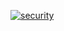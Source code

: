 [![security](https://hakiri.io/github/PropiedadFacil/seller-leads/master.svg)](https://hakiri.io/github/PropiedadFacil/seller-leads/master)
